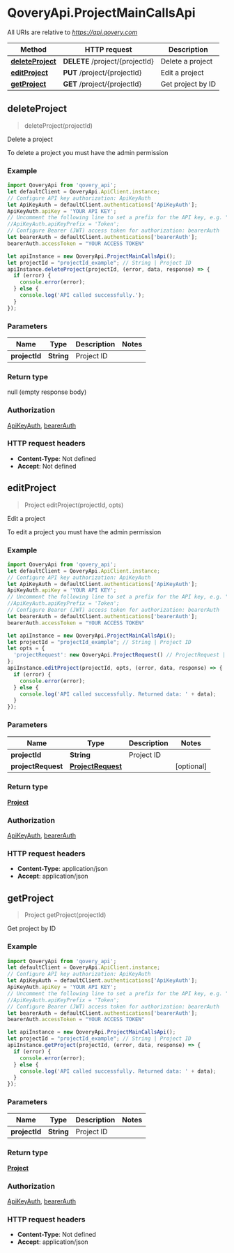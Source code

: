# QoveryApi.ProjectMainCallsApi

All URIs are relative to *https://api.qovery.com*

Method | HTTP request | Description
------------- | ------------- | -------------
[**deleteProject**](ProjectMainCallsApi.md#deleteProject) | **DELETE** /project/{projectId} | Delete a project
[**editProject**](ProjectMainCallsApi.md#editProject) | **PUT** /project/{projectId} | Edit a project
[**getProject**](ProjectMainCallsApi.md#getProject) | **GET** /project/{projectId} | Get project by ID



## deleteProject

> deleteProject(projectId)

Delete a project

To delete a project you must have the admin permission

### Example

```javascript
import QoveryApi from 'qovery_api';
let defaultClient = QoveryApi.ApiClient.instance;
// Configure API key authorization: ApiKeyAuth
let ApiKeyAuth = defaultClient.authentications['ApiKeyAuth'];
ApiKeyAuth.apiKey = 'YOUR API KEY';
// Uncomment the following line to set a prefix for the API key, e.g. "Token" (defaults to null)
//ApiKeyAuth.apiKeyPrefix = 'Token';
// Configure Bearer (JWT) access token for authorization: bearerAuth
let bearerAuth = defaultClient.authentications['bearerAuth'];
bearerAuth.accessToken = "YOUR ACCESS TOKEN"

let apiInstance = new QoveryApi.ProjectMainCallsApi();
let projectId = "projectId_example"; // String | Project ID
apiInstance.deleteProject(projectId, (error, data, response) => {
  if (error) {
    console.error(error);
  } else {
    console.log('API called successfully.');
  }
});
```

### Parameters


Name | Type | Description  | Notes
------------- | ------------- | ------------- | -------------
 **projectId** | **String**| Project ID | 

### Return type

null (empty response body)

### Authorization

[ApiKeyAuth](../README.md#ApiKeyAuth), [bearerAuth](../README.md#bearerAuth)

### HTTP request headers

- **Content-Type**: Not defined
- **Accept**: Not defined


## editProject

> Project editProject(projectId, opts)

Edit a project

To edit a project you must have the admin permission

### Example

```javascript
import QoveryApi from 'qovery_api';
let defaultClient = QoveryApi.ApiClient.instance;
// Configure API key authorization: ApiKeyAuth
let ApiKeyAuth = defaultClient.authentications['ApiKeyAuth'];
ApiKeyAuth.apiKey = 'YOUR API KEY';
// Uncomment the following line to set a prefix for the API key, e.g. "Token" (defaults to null)
//ApiKeyAuth.apiKeyPrefix = 'Token';
// Configure Bearer (JWT) access token for authorization: bearerAuth
let bearerAuth = defaultClient.authentications['bearerAuth'];
bearerAuth.accessToken = "YOUR ACCESS TOKEN"

let apiInstance = new QoveryApi.ProjectMainCallsApi();
let projectId = "projectId_example"; // String | Project ID
let opts = {
  'projectRequest': new QoveryApi.ProjectRequest() // ProjectRequest | 
};
apiInstance.editProject(projectId, opts, (error, data, response) => {
  if (error) {
    console.error(error);
  } else {
    console.log('API called successfully. Returned data: ' + data);
  }
});
```

### Parameters


Name | Type | Description  | Notes
------------- | ------------- | ------------- | -------------
 **projectId** | **String**| Project ID | 
 **projectRequest** | [**ProjectRequest**](ProjectRequest.md)|  | [optional] 

### Return type

[**Project**](Project.md)

### Authorization

[ApiKeyAuth](../README.md#ApiKeyAuth), [bearerAuth](../README.md#bearerAuth)

### HTTP request headers

- **Content-Type**: application/json
- **Accept**: application/json


## getProject

> Project getProject(projectId)

Get project by ID

### Example

```javascript
import QoveryApi from 'qovery_api';
let defaultClient = QoveryApi.ApiClient.instance;
// Configure API key authorization: ApiKeyAuth
let ApiKeyAuth = defaultClient.authentications['ApiKeyAuth'];
ApiKeyAuth.apiKey = 'YOUR API KEY';
// Uncomment the following line to set a prefix for the API key, e.g. "Token" (defaults to null)
//ApiKeyAuth.apiKeyPrefix = 'Token';
// Configure Bearer (JWT) access token for authorization: bearerAuth
let bearerAuth = defaultClient.authentications['bearerAuth'];
bearerAuth.accessToken = "YOUR ACCESS TOKEN"

let apiInstance = new QoveryApi.ProjectMainCallsApi();
let projectId = "projectId_example"; // String | Project ID
apiInstance.getProject(projectId, (error, data, response) => {
  if (error) {
    console.error(error);
  } else {
    console.log('API called successfully. Returned data: ' + data);
  }
});
```

### Parameters


Name | Type | Description  | Notes
------------- | ------------- | ------------- | -------------
 **projectId** | **String**| Project ID | 

### Return type

[**Project**](Project.md)

### Authorization

[ApiKeyAuth](../README.md#ApiKeyAuth), [bearerAuth](../README.md#bearerAuth)

### HTTP request headers

- **Content-Type**: Not defined
- **Accept**: application/json

